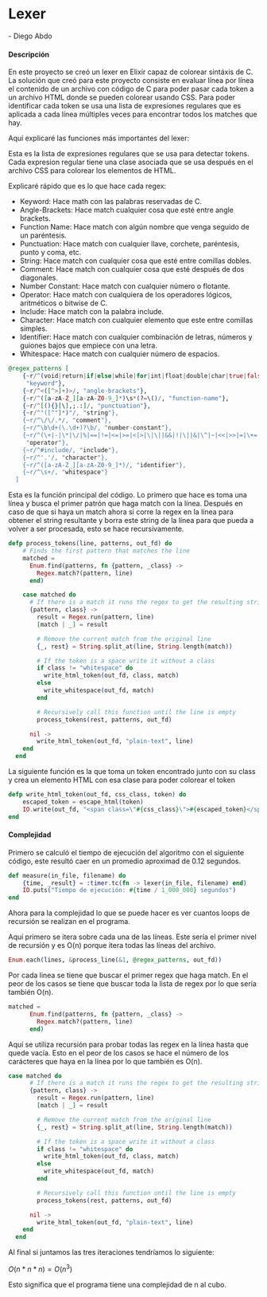 # Lexer

\- Diego Abdo

#### Descripción

En este proyecto se creó un lexer en Elixir capaz de colorear sintáxis de C. La solución que creó para este proyecto consiste en evaluar línea por línea el contenido de un archivo con código de C para poder pasar cada token a un archivo HTML donde se pueden colorear usando CSS. Para poder identificar cada token se usa una lista de expresiones regulares que es aplicada a cada línea múltiples veces para encontrar todos los matches que hay.

Aquí explicaré las funciones más importantes del lexer:

Esta es la lista de expresiones regulares que se usa para detectar tokens. Cada expresion regular tiene una clase asociada que se usa después en el archivo CSS para colorear los elementos de HTML.

Explicaré rápido que es lo que hace cada regex:

- Keyword: Hace math con las palabras reservadas de C.
- Angle-Brackets: Hace match cualquier cosa que esté entre angle brackets.
- Function Name: Hace match con algún nombre que venga seguido de un paréntesis.
- Punctuation: Hace match con cualquier llave, corchete, paréntesis, punto y coma, etc.
- String: Hace match con cualquier cosa que esté entre comillas dobles.
- Comment: Hace match con cualquier cosa que esté después de dos diagonales.
- Number Constant: Hace match con cualquier número o flotante.
- Operator: Hace match con cualquiera de los operadores lógicos, aritméticos o bitwise de C.
- Include: Hace match con la palabra include.
- Character: Hace match con cualquier elemento que este entre comillas simples.
- Identifier: Hace match con cualquier combinación de letras, números y guiones bajos que empiece con una letra.
- Whitespace: Hace match con cualquier número de espacios.

```elixir
@regex_patterns [
    {~r/^(void|return|if|else|while|for|int|float|double|char|true|false|struct|continue|do|enum|extern|goto|long|short|signed|sizeof|static|switch|unsigned|union|typedef)\b/,
     "keyword"},
    {~r/^<([^>]+)>/, "angle-brackets"},
    {~r/^([a-zA-Z_][a-zA-Z0-9_]*)\s*(?=\()/, "function-name"},
    {~r/^[(){}[\],;.:]/, "punctuation"},
    {~r/^"([^"]*)"/, "string"},
    {~r/^\/\/.*/, "comment"},
    {~r/^\b\d+(\.\d+)?\b/, "number-constant"},
    {~r/^(\+|-|\*|\/|%|==|!=|<=|>=|<|>|\|\||&&|!|\||&|\^|~|<<|>>|=|\+=|-=|\*=|\/=|%=|&=|\|=|\^=|<<=|>>=)/,
     "operator"},
    {~r/^#include/, "include"},
    {~r/^'.'/, "character"},
    {~r/^([a-zA-Z_][a-zA-Z0-9_]*)/, "identifier"},
    {~r/^\s+/, "whitespace"}
  ]

```

Esta es la función principal del código. Lo primero que hace es toma una línea y busca el primer patrón que haga match con la línea. Después en caso de que si haya un match ahora si corre la regex en la línea para obtener el string resultante y borra este string de la línea para que pueda a volver a ser procesada, esto se hace recursivamente.

```elixir
defp process_tokens(line, patterns, out_fd) do
    # Finds the first pattern that matches the line
    matched =
      Enum.find(patterns, fn {pattern, _class} ->
        Regex.match?(pattern, line)
      end)

    case matched do
      # If there is a match it runs the regex to get the resulting string
      {pattern, class} ->
        result = Regex.run(pattern, line)
        [match | _] = result

        # Remove the current match from the original line
        {_, rest} = String.split_at(line, String.length(match))

        # If the token is a space write it without a class
        if class != "whitespace" do
          write_html_token(out_fd, class, match)
        else
          write_whitespace(out_fd, match)
        end

        # Recursively call this function until the line is empty
        process_tokens(rest, patterns, out_fd)

      nil ->
        write_html_token(out_fd, "plain-text", line)
    end
  end
```

La siguiente función es la que toma un token encontrado junto con su class y crea un elemento HTML con esa clase para poder colorear el token

```elixir
defp write_html_token(out_fd, css_class, token) do
    escaped_token = escape_html(token)
    IO.write(out_fd, "<span class=\"#{css_class}\">#{escaped_token}</span>")
end
```

#### Complejidad

Primero se calculó el tiempo de ejecución del algoritmo con el siguiente código, este resultó caer en un promedio aproximad de 0.12 segundos.

```elixir
def measure(in_file, filename) do
    {time, _result} = :timer.tc(fn -> lexer(in_file, filename) end)
    IO.puts("Tiempo de ejecución: #{time / 1_000_000} segundos")
end
```

Ahora para la complejidad lo que se puede hacer es ver cuantos loops de recursión se realizan en el programa.

Aquí primero se itera sobre cada una de las líneas. Este sería el primer nivel de recursión y es O(n) porque itera todas las líneas del archivo.

```elixir
Enum.each(lines, &process_line(&1, @regex_patterns, out_fd))
```

Por cada linea se tiene que buscar el primer regex que haga match. En el peor de los casos se tiene que buscar toda la lista de regex por lo que sería también O(n).

```elixir
matched =
      Enum.find(patterns, fn {pattern, _class} ->
        Regex.match?(pattern, line)
      end)
```

Aquí se utiliza recursión para probar todas las regex en la línea hasta que quede vacía. Esto en el peor de los casos se hace el número de los carácteres que haya en la línea por lo que también es O(n).

```elixir
case matched do
      # If there is a match it runs the regex to get the resulting string
      {pattern, class} ->
        result = Regex.run(pattern, line)
        [match | _] = result

        # Remove the current match from the original line
        {_, rest} = String.split_at(line, String.length(match))

        # If the token is a space write it without a class
        if class != "whitespace" do
          write_html_token(out_fd, class, match)
        else
          write_whitespace(out_fd, match)
        end

        # Recursively call this function until the line is empty
        process_tokens(rest, patterns, out_fd)

      nil ->
        write_html_token(out_fd, "plain-text", line)
    end
  end
```

Al final si juntamos las tres iteraciones tendríamos lo siguiente:

$O(n * n * n) = O(n^3)$

Esto significa que el programa tiene una complejidad de n al cubo.
